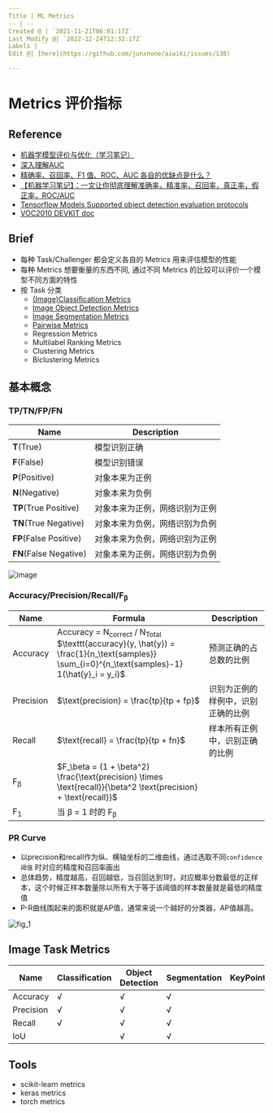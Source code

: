 ```yaml
---
Title | ML Metrics
-- | --
Created @ | `2021-11-21T06:01:17Z`
Last Modify @| `2022-12-24T12:32:17Z`
Labels | ``
Edit @| [here](https://github.com/junxnone/aiwiki/issues/138)

---
```

# Metrics 评价指标

## Reference
- [机器学模型评价与优化（学习笔记）](https://blog.csdn.net/xx19901314/article/details/52168260) 
- [深入理解AUC](https://tracholar.github.io/machine-learning/2018/01/26/auc.html)
- [精确率、召回率、F1 值、ROC、AUC 各自的优缺点是什么？](https://www.zhihu.com/question/30643044/answer/562062736)
- [【机器学习笔记】：一文让你彻底理解准确率，精准率，召回率，真正率，假正率，ROC/AUC](https://zhuanlan.zhihu.com/p/46714763)
- [Tensorflow Models Supported object detection evaluation protocols](https://github.com/tensorflow/models/blob/master/research/object_detection/g3doc/evaluation_protocols.md)
- [VOC2010 DEVKIT doc](http://host.robots.ox.ac.uk/pascal/VOC/voc2010/devkit_doc_08-May-2010.pdf)


## Brief
- 每种 Task/Challenger 都会定义各自的 Metrics 用来评估模型的性能
- 每种 Metrics 想要衡量的东西不同, 通过不同 Metrics 的比较可以评价一个模型不同方面的特性
- 按 Task 分类
  - [(Image)Classification Metrics](/Image_Classification_Metrics)
  - [Image Object Detection Metrics](/Image_Object_Detection_Metrics)
  - [Image Segmentation Metrics](/Image_Segmentation_Metrics)
  - [Pairwise Metrics](/Pairwise_Metrics)
  - Regression Metrics
  - Multilabel Ranking Metrics
  - Clustering Metrics 
  - Biclustering Metrics

## 基本概念

### TP/TN/FP/FN

Name | Description
-- | --
**T**(True) | 模型识别正确
**F**(False) | 模型识别错误
**P**(Positive) | 对象本来为正例
**N**(Negative) | 对象本来为负例
**TP**(True Positive) | 对象本来为正例，网络识别为正例
**TN**(True Negative) | 对象本来为负例，网络识别为负例
**FP**(False Positive) | 对象本来为负例，网络识别为正例
**FN**(False Negative) | 对象本来为正例，网络识别为负例

![image](https://user-images.githubusercontent.com/2216970/51228367-3dd88e00-1993-11e9-8d28-7ab43b834354.png)

### Accuracy/Precision/Recall/F<sub>β</sub>

Name | Formula | Description
-- | -- | --
Accuracy | Accuracy = N<sub>correct</sub> / N<sub>Total</sub> <br>  $\texttt{accuracy}(y, \hat{y}) = \frac{1}{n_\text{samples}} \sum_{i=0}^{n_\text{samples}-1} 1(\hat{y}_i = y_i)$ | 预测正确的占总数的比例
Precision | $\text{precision} = \frac{tp}{tp + fp}$ | 识别为正例的样例中，识别正确的比例
Recall | $\text{recall} = \frac{tp}{tp + fn}$ |  样本所有正例中，识别正确的比例
F<sub>β</sub> | $F_\beta = (1 + \beta^2) \frac{\text{precision} \times \text{recall}}{\beta^2 \text{precision} + \text{recall}}$ 
F<sub>1</sub> |  当 β = 1 时的 F<sub>β</sub> | 

### PR Curve
- 以precision和recall作为纵、横轴坐标的二维曲线，通过选取不同`confidence 阈值` 时对应的精度和召回率画出
- 总体趋势，精度越高，召回越低，当召回达到1时，对应概率分数最低的正样本，这个时候正样本数量除以所有大于等于该阈值的样本数量就是最低的精度值
- P-R曲线围起来的面积就是AP值，通常来说一个越好的分类器，AP值越高。

![fig_1](https://user-images.githubusercontent.com/2216970/74395973-a5d5fe00-4e4b-11ea-852b-5a5427ff3a01.gif)



## Image Task Metrics

Name | Classification | Object Detection | Segmentation | KeyPoint
-- | -- | -- | -- | --
Accuracy | √ | √ | √
Precision | √ | √ | √
Recall | √ | √| √
IoU | | √ | √

## Tools
- scikit-learn metrics
- keras metrics
- torch metrics
